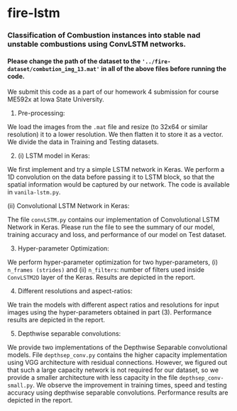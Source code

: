 # fire-lstm
### Classification of Combustion instances into stable nad unstable combustions using ConvLSTM networks.

#### Please change the path of the dataset to the `'../fire-dataset/combution_img_13.mat'` in all of the above files before running the code. 

We submit this code as a part of our homework 4 submission for course ME592x at Iowa State University.

1) Pre-processing:

We load the images from the `.mat` file and resize (to 32x64 or similar resolution) it to a lower resolution. We then flatten it to store it as a vector.
We divide the data in Training and Testing datasets.

2) (i) LSTM model in Keras:

We first implement and try a simple LSTM network in Keras. We perform a 1D convolution on the data before passing it to LSTM block, so that the spatial information would be captured by our network. The code is available in `vanila-lstm.py`.

  (ii) Convolutional LSTM Network in Keras:

The file `convLSTM.py` contains our implementation of Convolutional LSTM Network in Keras. Please run the file to see the summary of our model, training accuracy and loss, and performance of our model on Test dataset.

3) Hyper-parameter Optimization:

We perform hyper-parameter optimization for two hyper-parameters, (i) `n_frames (strides)` and (ii) `n_filters`: number of filters used inside `ConvLSTM2D` layer of the Keras. Results are depicted in the report.

4) Different resolutions and aspect-ratios:

We train the models with different aspect ratios and resolutions for input images using the hyper-parameters obtained in part (3). Performance results are depicted in the report.

5) Depthwise separable convolutions:

We provide two implementations of the Depthwise Separable convolutional models. File `depthsep_conv.py` contains the higher capacity implementation using VGG architecture with residual connections. However, we figured out that such a large capacity network is not required for our dataset, so we provide a smaller architecture with less capacity in the file `depthsep_conv-small.py`. We observe the improvement in training times, speed and testing accuracy using depthwise separable convolutions. Performance results are depicted in the report.
